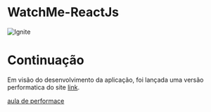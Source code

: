 # WatchMe-ReactJs

<img alt="Ignite" src="https://i.imgur.com/eCVyxxy.png">

# Continuação

Em visão do desenvolvimento da aplicação, foi lançada uma versão performatica do site [link](https://github.com/GabriellArthur/WatchMe-Performatic-ReactJs/tree/main).

[aula de performace](https://github.com/GabriellArthur/Performando-apps-com-ReactJS)
